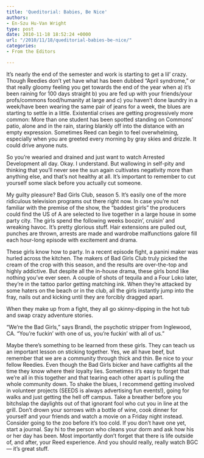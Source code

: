 ```yaml
---
title: 'Queditorial: Babies, Be Nice'
authors:
- En-Szu Hu-Van Wright
type: post
date: 2010-11-18 18:52:24 +0000
url: "/2010/11/18/queditorial-babies-be-nice/"
categories:
- From the Editors

---
```

It’s nearly the end of the semester and work is starting to get a lil’ crazy. Though Reedies don’t yet have what has been dubbed “April syndrome,” or that really gloomy feeling you get towards the end of the year when a) it’s been raining for 100 days straight b) you are fed up with your friends/your profs/commons food/humanity at large and c) you haven’t done laundry in a week/have been wearing the same pair of jeans for a week, the blues are starting to settle in a little. Existential crises are getting progressively more common: More than one student has been spotted standing on Commons’ patio, alone and in the rain, staring blankly off into the distance with an empty expression. Sometimes Reed can begin to feel overwhelming, especially when you are greeted every morning by gray skies and drizzle. It could drive anyone nuts.

So you’re wearied and drained and just want to watch Arrested Development all day. Okay. I understand. But wallowing in self-pity and thinking that you’ll never see the sun again cultivates negativity more than anything else, and that’s not healthy at all. It’s important to remember to cut yourself some slack before you actually cut someone.

My guilty pleasure? Bad Girls Club, season 5. It’s easily one of the more ridiculous television programs out there right now. In case you’re not familiar with the premise of the show, the “baddest girls” the producers could find the US of A are selected to live together in a large house in some party city. The girls spend the following weeks boozin’, cruisin’ and wreaking havoc. It’s pretty glorious stuff. Hair extensions are pulled out, punches are thrown, arrests are made and wardrobe malfunctions galore fill each hour-long episode with excitement and drama.

These girls know how to party. In a recent episode fight, a panini maker was hurled across the kitchen. The makers of Bad Girls Club truly picked the cream of the crop with this season, and the results are over-the-top and highly addictive. But despite all the in-house drama, these girls bond like nothing you’ve ever seen. A couple of shots of tequila and a Four Loko later, they’re in the tattoo parlor getting matching ink. When they’re attacked by some haters on the beach or in the club, all the girls instantly jump into the fray, nails out and kicking until they are forcibly dragged apart.

When they make up from a fight, they all go skinny-dipping in the hot tub and swap crazy adventure stories.

“We’re the Bad Girls,” says Brandi, the psychotic stripper from Inglewood, CA. “You’re fuckin’ with one of us, you’re fuckin’ with all of us.”

Maybe there’s something to be learned from these girls. They can teach us an important lesson on sticking together. Yes, we all have beef, but remember that we are a community through thick and thin. Be nice to your fellow Reedies. Even though the Bad Girls bicker and have catfights all the time they know where their loyalty lies. Sometimes it’s easy to forget that we’re all in this together and that tearing each other apart is pulling the whole community down. To shake the blues, I recommend getting involved in volunteer projects (SEEDS is always advertising fun events!), going for walks and just getting the hell off campus. Take a breather before you bitchslap the daylights out of that ignorant fool who cut you in line at the grill. Don’t drown your sorrows with a bottle of wine, cook dinner for yourself and your friends and watch a movie on a Friday night instead. Consider going to the zoo before it’s too cold. If you don’t have one yet, start a journal. Say hi to the person who cleans your dorm and ask how his or her day has been. Most importantly don’t forget that there is life outside of, and after, your Reed experience. And you should really, really watch BGC — it’s great stuff.